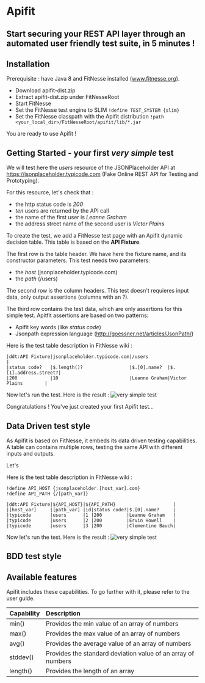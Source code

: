 # Apifit
## Start securing your REST API layer through an automated user friendly test suite, in 5 minutes !


Installation
------------
Prerequisite : have Java 8 and FitNesse installed (www.fitnesse.org).

* Download apifit-dist.zip
* Extract apifit-dist.zip under FitNesseRoot
* Start FitNesse
* Set the FitNesse test engine to SLIM 
```!define TEST_SYSTEM {slim}```
* Set the FitNesse classpath with the Apifit distribution 
```!path <your_local_dir>/FitNesseRoot/apifit/lib/*.jar```

You are ready to use Apifit !


Getting Started - your first *very simple* test
-----------------------------------------------

We will test here the *users* resource of the JSONPlaceholder API at https://jsonplaceholder.typicode.com (Fake Online REST API for Testing and Prototyping).

For this resource, let's check that : 
* the http status code is *200*
* *ten* users are returned by the API call
* the name of the first user is *Leanne Graham*
* the address street name of the second user is *Victor Plains*

To create the test, we add a FitNesse test page with an Apifit dynamic decision table.  This table is based on the **API Fixture**. 

The first row is the table header. We have here the fixture name, and its constructor parameters. This test needs two parameters:
* the *host* (jsonplaceholder.typicode.com) 
* the *path* (/users)

The second row is the column headers. This test doesn't requieres input data, only output assertions (columns with an ?). 

The third row contains the test data, which are only assertions for this simple test. Apitfit assertions are based on two patterns:
* Apifit key words (like *status code*)
* Jsonpath expression language (http://goessner.net/articles/JsonPath/)

Here is the test table description in FitNesse wiki :
```
|ddt:API Fixture|jsonplaceholder.typicode.com|/users                             |
|status code?   |$.length()?                 |$.[0].name?  |$.[1].address.street?|
|200            |10                          |Leanne Graham|Victor Plains        |
```

Now let's run the test. Here is the result :
![very simple test](https://github.com/cyristo/apifit/blob/master/images/apifit%20very%20simple%20test.PNG)

Congratulations ! You've just created your first Apifit test...


Data Driven test style
----------------------
As Apifit is based on FitNesse, it embeds its data driven testing capabilities. A table can contains multiple rows, testing the same API with different inputs and outputs. 

Let's 

Here is the test table description in FitNesse wiki :
```
!define API_HOST {jsonplaceholder.[host_var].com}
!define API_PATH {/[path_var]}

|ddt:API Fixture|${API_HOST}|${API_PATH}                     |
|[host_var]     |[path_var] |id|status code?|$.[0].name?     |
|typicode       |users      |1 |200         |Leanne Graham   |
|typicode       |users      |2 |200         |Ervin Howell    |
|typicode       |users      |3 |200         |Clementine Bauch|
```

Now let's run the test. Here is the result :
![very simple test](https://github.com/cyristo/apifit/blob/master/images/apifit%20data%20driven%20test.PNG)

BDD test style
--------------



Available features
------------------

Apifit includes these capabilities. To go further with it, please refer to the user guide.

| Capability              | Description                                                               | 
| :----------------------- | :----------------------------------------------------------------------- |
| min()                    | Provides the min value of an array of numbers                            | 
| max()                    | Provides the max value of an array of numbers                            | 
| avg()                    | Provides the average value of an array of numbers                        | 
| stddev()                 | Provides the standard deviation value of an array of numbers             | 
| length()                 | Provides the length of an array                                          | 


